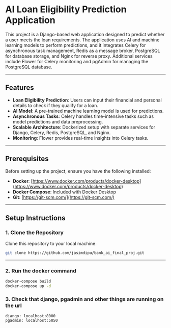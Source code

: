 # AI Loan Eligibility Prediction Application

This project is a Django-based web application designed to predict whether a user meets the loan requirements. The application uses AI and machine learning models to perform predictions, and it integrates Celery for asynchronous task management, Redis as a message broker, PostgreSQL for database storage, and Nginx for reverse proxy. Additional services include Flower for Celery monitoring and pgAdmin for managing the PostgreSQL database.

---

## Features

- **Loan Eligibility Prediction**: Users can input their financial and personal details to check if they qualify for a loan.
- **AI Model**: A pre-trained machine learning model is used for predictions.
- **Asynchronous Tasks**: Celery handles time-intensive tasks such as model predictions and data preprocessing.
- **Scalable Architecture**: Dockerized setup with separate services for Django, Celery, Redis, PostgreSQL, and Nginx.
- **Monitoring**: Flower provides real-time insights into Celery tasks.

---

## Prerequisites

Before setting up the project, ensure you have the following installed:

- **Docker**: [https://www.docker.com/products/docker-desktop](https://www.docker.com/products/docker-desktop)
- **Docker Compose**: Included with Docker Desktop
- **Git**: [https://git-scm.com/](https://git-scm.com/)

---

## Setup Instructions

### 1. Clone the Repository

Clone this repository to your local machine:

```bash
git clone https://github.com/jasimdipu/bank_ai_final_proj.git

```

---

### 2. Run the docker command

```bash
docker-compose build
docker-compose up -d
```

### 3. Check that django, pgadmin and other things are running on the url

```djangourlpath
django: localhost:8000
pgadmin: localhost:5050
```
